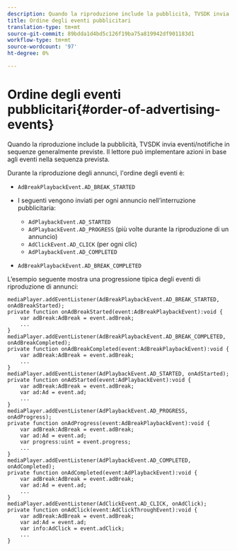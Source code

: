 ```yaml
---
description: Quando la riproduzione include la pubblicità, TVSDK invia eventi/notifiche in sequenze generalmente previste. Il lettore può implementare azioni in base agli eventi nella sequenza prevista.
title: Ordine degli eventi pubblicitari
translation-type: tm+mt
source-git-commit: 89bdda1d4bd5c126f19ba75a819942df901183d1
workflow-type: tm+mt
source-wordcount: '97'
ht-degree: 0%

---
```



# Ordine degli eventi pubblicitari{#order-of-advertising-events}

Quando la riproduzione include la pubblicità, TVSDK invia eventi/notifiche in sequenze generalmente previste. Il lettore può implementare azioni in base agli eventi nella sequenza prevista.

<!--<a id="section_69E3CCBC57BB48399799876E83908348"></a>-->

Durante la riproduzione degli annunci, l&#39;ordine degli eventi è:

* `AdBreakPlaybackEvent.AD_BREAK_STARTED`
* I seguenti vengono inviati per ogni annuncio nell’interruzione pubblicitaria:

   * `AdPlaybackEvent.AD_STARTED`
   * `AdPlaybackEvent.AD_PROGRESS` (più volte durante la riproduzione di un annuncio)
   * `AdClickEvent.AD_CLICK` (per ogni clic)
   * `AdPlaybackEvent.AD_COMPLETED`

* `AdBreakPlaybackEvent.AD_BREAK_COMPLETED`

L’esempio seguente mostra una progressione tipica degli eventi di riproduzione di annunci:

```
mediaPlayer.addEventListener(AdBreakPlaybackEvent.AD_BREAK_STARTED, onAdBreakStarted); 
private function onAdBreakStarted(event:AdBreakPlaybackEvent):void { 
    var adBreak:AdBreak = event.adBreak; 
    ... 
} 
mediaPlayer.addEventListener(AdBreakPlaybackEvent.AD_BREAK_COMPLETED, onAdBreakCompleted); 
private function onAdBreakCompleted(event:AdBreakPlaybackEvent):void { 
    var adBreak:AdBreak = event.adBreak; 
    ... 
} 
mediaPlayer.addEventListener(AdPlaybackEvent.AD_STARTED, onAdStarted); 
private function onAdStarted(event:AdPlaybackEvent):void { 
    var adBreak:AdBreak = event.adBreak; 
    var ad:Ad = event.ad; 
    ... 
} 
mediaPlayer.addEventListener(AdPlaybackEvent.AD_PROGRESS, onAdProgress); 
private function onAdProgress(event:AdBreakPlaybackEvent):void { 
    var adBreak:AdBreak = event.adBreak; 
    var ad:Ad = event.ad;  
    var progress:uint = event.progress; 
    ... 
} 
mediaPlayer.addEventListener(AdPlaybackEvent.AD_COMPLETED, onAdCompleted); 
private function onAdCompleted(event:AdPlaybackEvent):void { 
    var adBreak:AdBreak = event.adBreak; 
    var ad:Ad = event.ad; 
    ... 
} 
mediaPlayer.addEventListener(AdClickEvent.AD_CLICK, onAdClick); 
private function onAdClick(event:AdClickThroughEvent):void { 
    var adBreak:AdBreak = event.adBreak; 
    var ad:Ad = event.ad; 
    var info:AdClick = event.adClick; 
    ... 
} 
```

